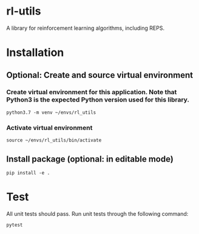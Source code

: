 # rl-utils
A library for reinforcement learning algorithms, including REPS.

# Installation

## Optional: Create and source virtual environment

### Create virtual environment for this application. Note that Python3 is the expected Python version used for this library.
```
python3.7 -m venv ~/envs/rl_utils
```

### Activate virtual environment
```
source ~/envs/rl_utils/bin/activate
```

## Install package (optional: in editable mode)
```
pip install -e .
```

# Test
All unit tests should pass. Run unit tests through the following command:
```
pytest
```
